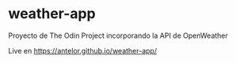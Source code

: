 # weather-app
Proyecto de The Odin Project incorporando la API de OpenWeather

Live en https://antelor.github.io/weather-app/
